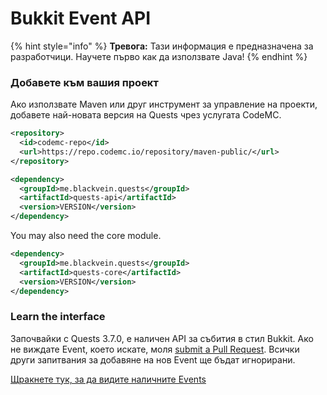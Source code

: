 # Bukkit Event API

{% hint style="info" %}
**Тревога:** Тази информация е предназначена за разработчици. Научете първо как да използвате Java!
{% endhint %}

### Добавете към вашия проект

Ако използвате Maven или друг инструмент за управление на проекти, добавете най-новата версия на Quests чрез услугата CodeMC.

```xml
<repository>
  <id>codemc-repo</id>
  <url>https://repo.codemc.io/repository/maven-public/</url>
</repository>
```
```xml
<dependency>
  <groupId>me.blackvein.quests</groupId>
  <artifactId>quests-api</artifactId>
  <version>VERSION</version>
</dependency>
```

You may also need the core module.

```xml
<dependency>
  <groupId>me.blackvein.quests</groupId>
  <artifactId>quests-core</artifactId>
  <version>VERSION</version>
</dependency>
```

### Learn the interface

Започвайки с Quests 3.7.0, е наличен API за събития в стил Bukkit. Ако не виждате Event, което искате, моля [submit a Pull Request](https://github.com/PikaMug/Quests/pulls). Всички други запитвания за добавяне на нов Event ще бъдат игнорирани.

[Щракнете тук, за да видите наличните Events](https://github.com/PikaMug/Quests/tree/main/api/src/main/java/me/blackvein/quests/events)

